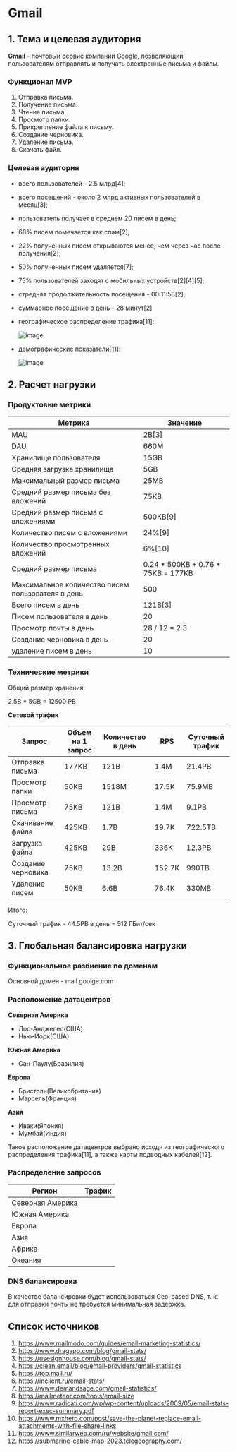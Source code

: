 # Gmail


## 1. Тема и целевая аудитория

**Gmail** - почтовый сервис компании Google, позволяющий пользователям отправлять и получать электронные письма и файлы.

### Функционал MVP

1. Отправка письма.
2. Получение письма.
3. Чтение письма.
4. Просмотр папки.
5. Прикрепление файла к письму.
6. Создание черновика.
7. Удаление письма.
8. Скачать файл.

### Целевая аудитория

- всего пользователей - 2.5 млрд[4];
- всего посещений - около 2 млрд активных пользователей в месяц[3];
- пользователь получает в среднем 20 писем в день;
- 68% писем помечается как спам[2];
- 22% полученных писем открываются менее, чем через час после получения[2];
- 50% полученных писем удаляется[7];
- 75% пользователей заходят с мобильных устройств[2][4][5];
- стредняя продолжительность посещения - 00:11:58[2];
- суммарное посещение в день - 28 минут[2]
- географическое распределение трафика[11]:
  
  ![image](https://github.com/user-attachments/assets/61c3984f-00cf-48e1-ae4b-3a9fc615cb70)

- демографические показатели[11]:
  
  ![image](https://github.com/user-attachments/assets/1f7420f2-615a-4178-880c-7aae0f6e935e)

## 2. Расчет нагрузки

### Продуктовые метрики

| Метрика | Значение |
| --- | ----------- |
| MAU | 2B[3] |
| DAU | 660M |
| Хранилище пользователя | 15GB |
| Средняя загрузка хранилища | 5GB |
| Максимальный размер письма | 25MB |
| Средний размер письма без вложений | 75KB |
| Средний размер письма с вложениями | 500KB[9] |
| Количество писем с вложениями | 24%[9] |
| Количество просмотренных вложений | 6%[10] |
| Средний размер письма | 0.24 * 500KB + 0.76 * 75KB = 177KB |
| Максимальное количество писем пользователя в день | 500 |
| Всего писем в день | 121B[3] |
| Писем пользователя в день | 20 |
| Просмотр почты в день | 28 / 12 = 2.3 |
| Создание черновика в день | 20 |
| удаление писем в день | 10 |

### Технические метрики

 Общий размер хранения:
 
 2.5B * 5GB = 12500 PB

**Сетевой трафик**

| Запрос | Объем на 1 запрос | Количество в день | RPS | Суточный трафик |
| --- | ----------- | ---- | ---- | ---- |
| Отправка письма | 177KB | 121B | 1.4M | 21.4PB |
| Просмотр папки | 50KB | 1518M | 17.5K | 75.9MB |
| Просмотр письма | 75KB | 121B | 1.4M | 9.1PB |
| Скачивание файла | 425KB | 1.7B | 19.7K | 722.5TB |
| Загрузка файла | 425KB | 29B | 336K | 12.3PB |
| Создание черновика | 75KB | 13.2B | 152.7K | 990TB |
| Удаление писем | 50KB | 6.6B | 76.4K | 330MB |

Итого:

Суточный трафик - 44.5PB в день = 512 ГБит/сек

## 3. Глобальная балансировка нагрузки

### Функциональное разбиение по доменам

Основной домен - mail.goolge.com

### Расположение датацентров

**Северная Америка**

- Лос-Анджелес(США)
- Нью-Йорк(США)

**Южная Америка**

- Сан-Паулу(Бразилия)

**Европа**

- Бристоль(Великобритания)
- Марсель(Франция)

**Азия**

- Иваки(Япония)
- Мумбай(Индия)

Такое расположение датацентров выбрано исходя из географического распределения трафика[11], а также карты подводных кабелей[12].

### Распределение запросов

| Регион | Трафик |
| --- | ----------- |
| Северная Америка |  |
| Южная Америка |  |
| Европа |  |
| Азия |  |
| Африка |  |
| Океания |  |

### DNS балансировка

В качестве балансировки будет использоваться Geo-based DNS, т. к. для отправки почты не требуется минимальная задержка.

## Список источников

1. https://www.mailmodo.com/guides/email-marketing-statistics/
2. https://www.dragapp.com/blog/gmail-stats/
3. https://usesignhouse.com/blog/gmail-stats/
4. https://clean.email/blog/email-providers/gmail-statistics
5. https://top.mail.ru/
6. https://inclient.ru/email-stats/
7. https://www.demandsage.com/gmail-statistics/
8. https://mailmeteor.com/tools/email-size
9. https://www.radicati.com/wp/wp-content/uploads/2009/05/email-stats-report-exec-summary.pdf
10. https://www.mxhero.com/post/save-the-planet-replace-email-attachments-with-file-share-links
11. https://www.similarweb.com/ru/website/gmail.com/
12. https://submarine-cable-map-2023.telegeography.com/
